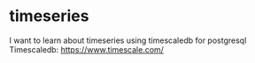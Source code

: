 # timeseries
I want to learn about timeseries using timescaledb for postgresql
Timescaledb: https://www.timescale.com/

